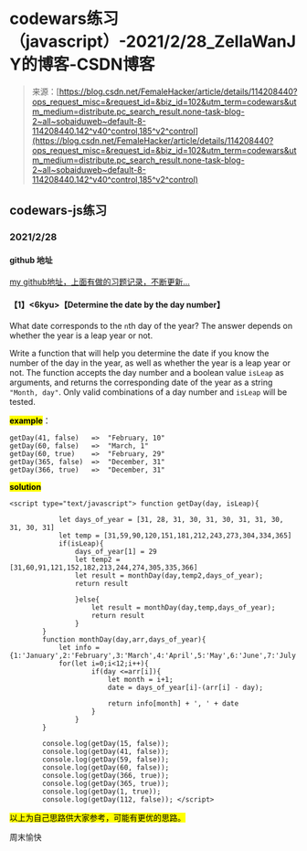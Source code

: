 <!--yml
category: codewars
date: 2022-08-13 11:37:49
-->

# codewars练习（javascript）-2021/2/28_ZellaWanJY的博客-CSDN博客

> 来源：[https://blog.csdn.net/FemaleHacker/article/details/114208440?ops_request_misc=&request_id=&biz_id=102&utm_term=codewars&utm_medium=distribute.pc_search_result.none-task-blog-2~all~sobaiduweb~default-8-114208440.142^v40^control,185^v2^control](https://blog.csdn.net/FemaleHacker/article/details/114208440?ops_request_misc=&request_id=&biz_id=102&utm_term=codewars&utm_medium=distribute.pc_search_result.none-task-blog-2~all~sobaiduweb~default-8-114208440.142^v40^control,185^v2^control)

## codewars-js练习

### 2021/2/28

#### github 地址

[my github地址，上面有做的习题记录，不断更新…](https://github.com/Mszmy/Codewars/)

#### 【1】<6kyu>【Determine the date by the day number】

What date corresponds to the `n`th day of the year?
The answer depends on whether the year is a leap year or not.

Write a function that will help you determine the date if you know the number of the day in the year, as well as whether the year is a leap year or not.
The function accepts the day number and a boolean value `isLeap` as arguments, and returns the corresponding date of the year as a string `"Month, day"`.
Only valid combinations of a day number and `isLeap` will be tested.

**<mark>example</mark>**：

```
getDay(41, false)   =>  "February, 10"  
getDay(60, false)   =>  "March, 1"      
getDay(60, true)    =>  "February, 29"  
getDay(365, false)  =>  "December, 31"  
getDay(366, true)   =>  "December, 31" 
```

<mark>**solution**</mark>

```
<script type="text/javascript"> function getDay(day, isLeap){

            let days_of_year = [31, 28, 31, 30, 31, 30, 31, 31, 30, 31, 30, 31]
            let temp = [31,59,90,120,151,181,212,243,273,304,334,365]
            if(isLeap){
                days_of_year[1] = 29
                let temp2 = [31,60,91,121,152,182,213,244,274,305,335,366]
                let result = monthDay(day,temp2,days_of_year);
                return result

                }else{
                    let result = monthDay(day,temp,days_of_year);
                    return result
                }
        }
        function monthDay(day,arr,days_of_year){
            let info = {1:'January',2:'February',3:'March',4:'April',5:'May',6:'June',7:'July',8:'August',9:'September',10:'October',11:'November',12:'December'};
            for(let i=0;i<12;i++){
                    if(day <=arr[i]){
                        let month = i+1;
                        date = days_of_year[i]-(arr[i] - day);

                        return info[month] + ', ' + date
                    }
                }
        }

        console.log(getDay(15, false));
        console.log(getDay(41, false));
        console.log(getDay(59, false));
        console.log(getDay(60, false));
        console.log(getDay(366, true));
        console.log(getDay(365, true));
        console.log(getDay(1, true));
        console.log(getDay(112, false)); </script> 
```

<mark>以上为自己思路供大家参考，可能有更优的思路。</mark>

周末愉快